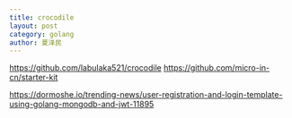 ```yaml
---
title: crocodile
layout: post
category: golang
author: 夏泽民
---
```

https://github.com/labulaka521/crocodile
https://github.com/micro-in-cn/starter-kit

<!-- more -->
https://dormoshe.io/trending-news/user-registration-and-login-template-using-golang-mongodb-and-jwt-11895
